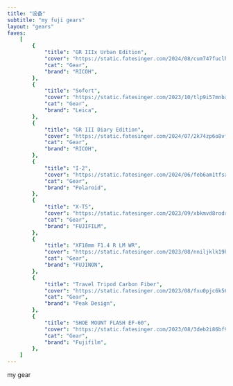```yaml
---
title: "设备"
subtitle: "my fuji gears"
layout: "gears"
faves:
    [
        {
            "title": "GR IIIx Urban Edition",
            "cover": "https://static.fatesinger.com/2024/08/cum747fuclhaqpoa.png",
            "cat": "Gear",
            "brand": "RICOH",
        },
        {
            "title": "Sofort",
            "cover": "https://static.fatesinger.com/2023/10/tlp9i57mnbamhapp.png",
            "cat": "Gear",
            "brand": "Leica",
        },
        {
            "title": "GR III Diary Edition",
            "cover": "https://static.fatesinger.com/2024/07/2k74zp6o8vfh6uth.png",
            "cat": "Gear",
            "brand": "RICOH",
        },
        {
            "title": "I-2",
            "cover": "https://static.fatesinger.com/2024/06/feb6am1tfsalz8ft.png",
            "cat": "Gear",
            "brand": "Polaroid",
        },
        {
            "title": "X-T5",
            "cover": "https://static.fatesinger.com/2023/09/xbkmvd8rodrexeuh.png",
            "cat": "Gear",
            "brand": "FUJIFILM",
        },
        {
            "title": "XF18mm F1.4 R LM WR",
            "cover": "https://static.fatesinger.com/2023/08/nniljklk19hbwi56.png",
            "cat": "Gear",
            "brand": "FUJINON",
        },
        {
            "title": "Travel Tripod Carbon Fiber",
            "cover": "https://static.fatesinger.com/2023/08/fxu0pjc6k56cu2uk.png",
            "cat": "Gear",
            "brand": "Peak Design",
        },
        {
            "title": "SHOE MOUNT FLASH EF-60",
            "cover": "https://static.fatesinger.com/2023/08/3deb2i86bf96xx4z.png",
            "cat": "Gear",
            "brand": "Fujifilm",
        },
    ]
---
```


my gear
